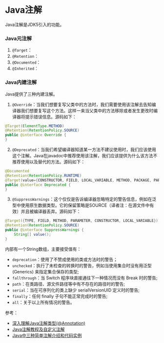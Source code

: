 # Java注解
Java注解是JDK5引入的功能。

### Java元注解
1. `@Target`：
2. `@Retention`：
3. `@Documented`：
4. `@Inherited`：

### Java内建注解
Java提供了三种内建注解。
1. `@Override`：当我们想要复写父类中的方法时，我们需要使用该注解去告知编译器我们想要复写这个方法。这样一来当父类中的方法移除或者发生更改时编译器将提示错误信息。源码如下：
```java
@Target(ElementType.METHOD)
@Retention(RetentionPolicy.SOURCE)
public @interface Override {
}
```
2. `@Deprecated`：当我们希望编译器知道某一方法不建议使用时，我们应该使用这个注解。Java在javadoc中推荐使用该注解，我们应该提供为什么该方法不推荐使用以及替代的方法。源码如下：
```java
@Documented
@Retention(RetentionPolicy.RUNTIME)
@Target(value={CONSTRUCTOR, FIELD, LOCAL_VARIABLE, METHOD, PACKAGE, PARAMETER, TYPE})
public @interface Deprecated {
}
```
3. `@SuppressWarnings`：这个仅仅是告诉编译器忽略特定的警告信息，例如在泛型中使用原生数据类型。它的保留策略是SOURCE（译者注：在源文件中有效）并且被编译器丢弃。源码如下：
```java
@Target({TYPE, FIELD, METHOD, PARAMETER, CONSTRUCTOR, LOCAL_VARIABLE})
@Retention(RetentionPolicy.SOURCE)
public @interface SuppressWarnings {
    String[] value();
}
```
内部有一个String数组，主要接受值有：
* `deprecation`：使用了不赞成使用的类或方法时的警告；
* `unchecked`：执行了未检查的转换时的警告，例如当使用集合时没有用泛型 (Generics) 来指定集合保存的类型;
* `fallthrough`：当 Switch 程序块直接通往下一种情况而没有 Break 时的警告;
* `path`：在类路径、源文件路径等中有不存在的路径时的警告;
* `serial`：当在可序列化的类上缺少 serialVersionUID 定义时的警告;
* `finally`：任何 finally 子句不能正常完成时的警告;
* `all`：关于以上所有情况的警告。

参考：
* [深入理解Java注解类型(@Annotation)](http://blog.csdn.net/javazejian/article/details/71860633?t=1495827334875)
* [Java注解教程及自定义注解](http://www.importnew.com/17413.html)
* [Java中三种简单注解介绍和代码实例](http://www.jb51.net/article/55370.htm)
